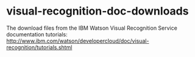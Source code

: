 # visual-recognition-doc-downloads
The download files from the IBM Watson Visual Recognition Service documentation tutorials: http://www.ibm.com/watson/developercloud/doc/visual-recognition/tutorials.shtml
